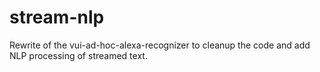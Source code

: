 # stream-nlp
Rewrite of the vui-ad-hoc-alexa-recognizer to cleanup the code and add NLP processing of streamed text.
